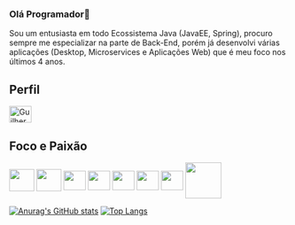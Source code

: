 ### Olá Programador👋

 Sou um entusiasta em todo Ecossistema Java (JavaEE, Spring), procuro sempre me especializar na parte de Back-End, porém já desenvolvi várias aplicações (Desktop, Microservices e Aplicações Web) que é meu foco nos últimos 4 anos.


## Perfil
<a href="https://www.linkedin.com/in/guilherme-santos-136936157/">
  <img align="center" alt="Guilherme Santos" height="30" width="40" src="https://cdn.jsdelivr.net/gh/devicons/devicon/icons/linkedin/linkedin-original.svg" style="max-width:100%;">
</a>  


## Foco e Paixão
<img align="center" height="40" width="45" src="https://cdn.jsdelivr.net/gh/devicons/devicon/icons/java/java-original-wordmark.svg" style="max-width:100%;"></img>
<img align="center" height="40" width="45" src="https://cdn.jsdelivr.net/gh/devicons/devicon/icons/spring/spring-original-wordmark.svg" style="max-width:100%;"></img>
<img align="center" height="35" width="40" src="https://cdn.jsdelivr.net/gh/devicons/devicon/icons/tomcat/tomcat-original-wordmark.svg" style="max-width:100%;"></img>
<img align="center" height="35" width="40" src="https://cdn.jsdelivr.net/gh/devicons/devicon/icons/postgresql/postgresql-original-wordmark.svg" style="max-width:100%;"></img>
<img align="center" height="35" width="40" src="https://cdn.jsdelivr.net/gh/devicons/devicon/icons/bootstrap/bootstrap-plain-wordmark.svg" style="max-width:100%;"></img>
<img align="center" height="35" width="40" src="https://cdn.jsdelivr.net/gh/devicons/devicon/icons/docker/docker-original-wordmark.svg" style="max-width:100%;"></img>
<img align="center" height="35" width="40" src="https://cdn.jsdelivr.net/gh/devicons/devicon/icons/kubernetes/kubernetes-plain-wordmark.svg" style="max-width:100%;"></img>
<img align="center" height="65" width="65" src="https://cdn.jsdelivr.net/gh/devicons/devicon/icons/amazonwebservices/amazonwebservices-original-wordmark.svg" style="max-width:100%;"></img>

[![Anurag's GitHub stats](https://github-readme-stats.vercel.app/api?username=GuilhermeJWT)](https://github.com/GuilhermeJWT/github-readme-stats)
[![Top Langs](https://github-readme-stats.vercel.app/api/top-langs/?username=GuilhermeJWT)](https://github.com/GuilhermeJWT/github-readme-stats)




<!--
**GuilhermeJWT/GuilhermeJWT** is a ✨ _special_ ✨ repository because its `README.md` (this file) appears on your GitHub profile.

Here are some ideas to get you started:

- 🔭 I’m currently working on ...
- 🌱 I’m currently learning ...
- 👯 I’m looking to collaborate on ...
- 🤔 I’m looking for help with ...
- 💬 Ask me about ...
- 📫 How to reach me: ...
- 😄 Pronouns: ...
- ⚡ Fun fact: ...
-->
